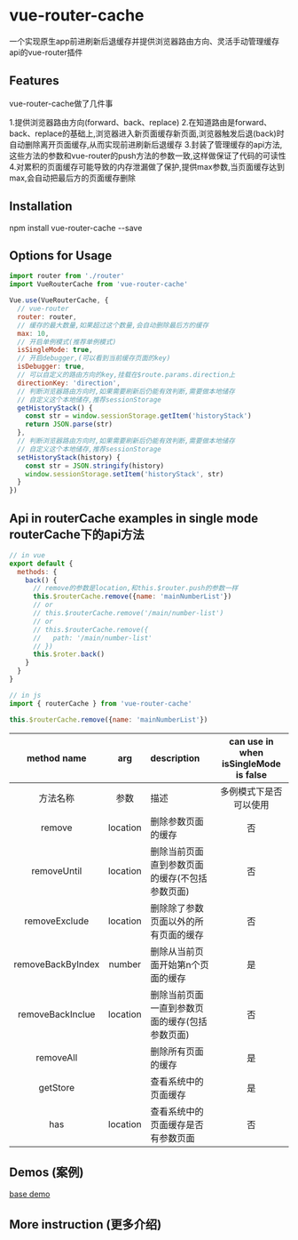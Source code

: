 vue-router-cache
========================================

一个实现原生app前进刷新后退缓存并提供浏览器路由方向、灵活手动管理缓存api的vue-router插件

Features
------------

vue-router-cache做了几件事

1.提供浏览器路由方向(forward、back、replace)
2.在知道路由是forward、back、replace的基础上,浏览器进入新页面缓存新页面,浏览器触发后退(back)时自动删除离开页面缓存,从而实现前进刷新后退缓存
3.封装了管理缓存的api方法,这些方法的参数和vue-router的push方法的参数一致,这样做保证了代码的可读性
4.对累积的页面缓存可能导致的内存泄漏做了保护,提供max参数,当页面缓存达到max,会自动把最后方的页面缓存删除

Installation
------------
npm install vue-router-cache --save

Options for Usage
-----------
```javascript
import router from './router'
import VueRouterCache from 'vue-router-cache'

Vue.use(VueRouterCache, {
  // vue-router
  router: router,
  // 缓存的最大数量,如果超过这个数量,会自动删除最后方的缓存
  max: 10,
  // 开启单例模式(推荐单例模式)
  isSingleMode: true,
  // 开启debugger,(可以看到当前缓存页面的key)
  isDebugger: true,
  // 可以自定义的路由方向的key,挂载在$route.params.direction上
  directionKey: 'direction',
  // 判断浏览器路由方向时,如果需要刷新后仍能有效判断,需要做本地储存
  // 自定义这个本地储存,推荐sessionStorage
  getHistoryStack() {
    const str = window.sessionStorage.getItem('historyStack')
    return JSON.parse(str)
  },
  // 判断浏览器路由方向时,如果需要刷新后仍能有效判断,需要做本地储存
  // 自定义这个本地储存,推荐sessionStorage
  setHistoryStack(history) {
    const str = JSON.stringify(history)
    window.sessionStorage.setItem('historyStack', str)
  }
})

```
Api in routerCache examples in single mode
routerCache下的api方法
-----------
```javascript
// in vue
export default {
  methods: {
    back() {
      // remove的参数是location,和this.$router.push的参数一样
      this.$routerCache.remove({name: 'mainNumberList'})
      // or
      // this.$routerCache.remove('/main/number-list')
      // or
      // this.$routerCache.remove({
      //   path: '/main/number-list'
      // })
      this.$roter.back()
    }
  }
}
```

```javascript
// in js
import { routerCache } from 'vue-router-cache'

this.$routerCache.remove({name: 'mainNumberList'})
```

|method name|arg|description|can use in when isSingleMode is false
|:--:|:--:|:----------|:--:|
|方法名称|参数|描述|多例模式下是否可以使用
|remove|location|删除参数页面的缓存|否
|removeUntil|location|删除当前页面直到参数页面的缓存(不包括参数页面)|否
|removeExclude|location|删除除了参数页面以外的所有页面的缓存|否
|removeBackByIndex|number|删除从当前页面开始第n个页面的缓存|是
|removeBackInclue|location|删除当前页面一直到参数页面的缓存(包括参数页面)|否
|removeAll||删除所有页面的缓存|是
|getStore||查看系统中的页面缓存|是
|has|location|查看系统中的页面缓存是否有参数页面|否

Demos (案例)
------------
[base demo](https://kallsave.github.io/vue-router-cache/examples/base/dist/#/main/enter)

More instruction (更多介绍)
------------
